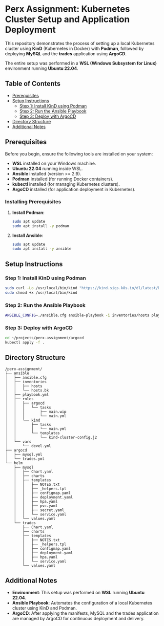 # Perx Assignment: Kubernetes Cluster Setup and Application Deployment

This repository demonstrates the process of setting up a local Kubernetes cluster using **KinD** (Kubernetes in Docker) with **Podman**, followed by deploying **MySQL** and the **trades** application using **ArgoCD**.

The entire setup was performed in a **WSL (Windows Subsystem for Linux)** environment running **Ubuntu 22.04**.

## Table of Contents

- [Prerequisites](#prerequisites)
- [Setup Instructions](#setup-instructions)
  - [Step 1: Install KinD using Podman](#step-1-install-kind-using-podman)
  - [Step 2: Run the Ansible Playbook](#step-2-run-the-ansible-playbook)
  - [Step 3: Deploy with ArgoCD](#step-3-deploy-with-argocd)
- [Directory Structure](#directory-structure)
- [Additional Notes](#additional-notes)

## Prerequisites

Before you begin, ensure the following tools are installed on your system:

- **WSL** installed on your Windows machine.
- **Ubuntu 22.04** running inside WSL.
- **Ansible** installed (version >= 2.9).
- **Podman** installed (for running Docker containers).
- **kubectl** installed (for managing Kubernetes clusters).
- **ArgoCD** installed (for application deployment in Kubernetes).

### Installing Prerequisites

1. **Install Podman**:
   ```bash
   sudo apt update
   sudo apt install -y podman
   ```
2. **Install Ansible**:
   ```bash
   sudo apt update
   sudo apt install -y ansible
   ```
## Setup Instructions

### Step 1: Install KinD using Podman
   ```bash
   sudo curl -Lo /usr/local/bin/kind "https://kind.sigs.k8s.io/dl/latest/kind-linux-amd64"
   sudo chmod +x /usr/local/bin/kind
   ```
### Step 2: Run the Ansible Playbook
   ```bash
  ANSIBLE_CONFIG=./ansible.cfg ansible-playbook -i inventories/hosts playbook.yml --extra-vars "env=devel"
   ```
### Step 3: Deploy with ArgoCD
   ```bash
  cd ~/projects/perx-assignment/argocd
  kubectl apply -f .
   ```

## Directory Structure
```
/perx-assignment/
├── ansible
│   ├── ansible.cfg
│   ├── inventories
│   │   ├── hosts
│   │   └── hosts.bk
│   ├── playbook.yml
│   ├── roles
│   │   ├── argocd
│   │   │   └── tasks
│   │   │       ├── main.wip
│   │   │       └── main.yml
│   │   └── kind
│   │       ├── tasks
│   │       │   └── main.yml
│   │       └── templates
│   │           └── kind-cluster-config.j2
│   └── vars
│       └── devel.yml
├── argocd
│   ├── mysql.yml
│   └── trades.yml
└── helm
    ├── mysql
    │   ├── Chart.yaml
    │   ├── charts
    │   ├── templates
    │   │   ├── NOTES.txt
    │   │   ├── _helpers.tpl
    │   │   ├── configmap.yaml
    │   │   ├── deployment.yaml
    │   │   ├── hpa.yaml
    │   │   ├── pvc.yaml
    │   │   ├── secret.yaml
    │   │   └── service.yaml
    │   └── values.yaml
    └── trades
        ├── Chart.yaml
        ├── charts
        ├── templates
        │   ├── NOTES.txt
        │   ├── _helpers.tpl
        │   ├── configmap.yaml
        │   ├── deployment.yaml
        │   ├── hpa.yaml
        │   └── service.yaml
        └── values.yaml
```

## Additional Notes

- **Environment**: This setup was performed on **WSL** running **Ubuntu 22.04**.
- **Ansible Playbook**: Automates the configuration of a local Kubernetes cluster using KinD and Podman.
- **ArgoCD**: After applying the manifests, MySQL and the trades application are managed by ArgoCD for continuous deployment and delivery.
